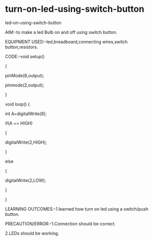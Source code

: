 # turn-on-led-using-switch-button
led-on-using-switch-button


AIM:-to make a led Bulb on and off using switch button.

EQUIPMENT USED:-led,breadboard,connecting wires,switch button,resistors.

CODE:-void setup()

{


pinMode(8,output);

pinmode(2,output);

}

void loop() {

int A=digitalWrite(8);

if(A == HIGH)

{

digitalWrite(2,HIGH);

}

else

{

digitalWrite(2,LOW);

}

}


LEARNING OUTCOMES:-1.learned how turn on led using a switch/push button.

PRECAUTION/ERROR:-1.Connection should be correct. 

2.LEDs should be working.

